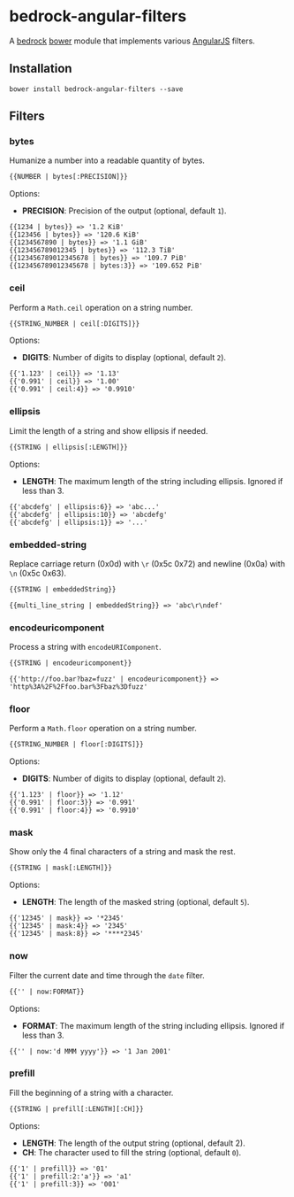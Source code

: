 # bedrock-angular-filters

A [bedrock][] [bower][] module that implements various [AngularJS][] filters.

## Installation

```
bower install bedrock-angular-filters --save
```

## Filters

### bytes

Humanize a number into a readable quantity of bytes.

```html
{{NUMBER | bytes[:PRECISION]}}
```

Options:
- **PRECISION**: Precision of the output (optional, default `1`).

```
{{1234 | bytes}} => '1.2 KiB'
{{123456 | bytes}} => '120.6 KiB'
{{1234567890 | bytes}} => '1.1 GiB'
{{123456789012345 | bytes}} => '112.3 TiB'
{{123456789012345678 | bytes}} => '109.7 PiB'
{{123456789012345678 | bytes:3}} => '109.652 PiB'
```

### ceil

Perform a `Math.ceil` operation on a string number.

```html
{{STRING_NUMBER | ceil[:DIGITS]}}
```

Options:
- **DIGITS**: Number of digits to display (optional, default `2`).

```
{{'1.123' | ceil}} => '1.13'
{{'0.991' | ceil}} => '1.00'
{{'0.991' | ceil:4}} => '0.9910'
```

### ellipsis

Limit the length of a string and show ellipsis if needed.

```html
{{STRING | ellipsis[:LENGTH]}}
```

Options:
- **LENGTH**: The maximum length of the string including ellipsis.  Ignored if
  less than 3.

```
{{'abcdefg' | ellipsis:6}} => 'abc...'
{{'abcdefg' | ellipsis:10}} => 'abcdefg'
{{'abcdefg' | ellipsis:1}} => '...'
```

### embedded-string

Replace carriage return (0x0d) with `\r` (0x5c 0x72) and newline (0x0a) with
`\n` (0x5c 0x63).

```html
{{STRING | embeddedString}}
```

```
{{multi_line_string | embeddedString}} => 'abc\r\ndef'
```

### encodeuricomponent

Process a string with `encodeURIComponent`.

```html
{{STRING | encodeuricomponent}}
```

```
{{'http://foo.bar?baz=fuzz' | encodeuricomponent}} => 'http%3A%2F%2Ffoo.bar%3Fbaz%3Dfuzz'
```

### floor

Perform a `Math.floor` operation on a string number.

```html
{{STRING_NUMBER | floor[:DIGITS]}}
```

Options:
- **DIGITS**: Number of digits to display (optional, default `2`).

```
{{'1.123' | floor}} => '1.12'
{{'0.991' | floor:3}} => '0.991'
{{'0.991' | floor:4}} => '0.9910'
```

### mask

Show only the 4 final characters of a string and mask the rest.

```html
{{STRING | mask[:LENGTH]}}
```

Options:
- **LENGTH**: The length of the masked string (optional, default `5`).

```
{{'12345' | mask}} => '*2345'
{{'12345' | mask:4}} => '2345'
{{'12345' | mask:8}} => '****2345'
```

### now

Filter the current date and time through the `date` filter.

```html
{{'' | now:FORMAT}}
```

Options:
- **FORMAT**: The maximum length of the string including ellipsis.  Ignored if
  less than 3.

```
{{'' | now:'d MMM yyyy'}} => '1 Jan 2001'
```

### prefill

Fill the beginning of a string with a character.

```html
{{STRING | prefill[:LENGTH][:CH]}}
```

Options:
- **LENGTH**: The length of the output string (optional, default 2).
- **CH**: The character used to fill the string (optional, default `0`).

```
{{'1' | prefill}} => '01'
{{'1' | prefill:2:'a'}} => 'a1'
{{'1' | prefill:3}} => '001'
```

[AngularJS]: https://angularjs.org/
[bedrock]: https://github.com/digitalbazaar/bedrock
[bower]: http://bower.io/
